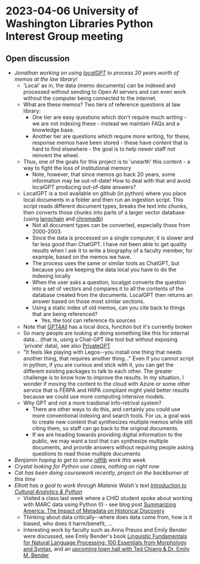 # 2023-04-06 University of Washington Libraries Python Interest Group meeting
## Open discussion
- *Jonathan working on using [localGPT](https://github.com/PromtEngineer/localGPT) to process 20 years worth of memos at the law library!*
    - 'Local' as in, the data (memo documents) can be indexed and processed without sending to Open AI servers and can even work without the computer being connected to the internet.
    - What are these memos? Two tiers of reference questions at law library:
        - One tier are easy questions which don't require much writing - we are not indexing these - instead we maintain FAQs and a knowledge base.
        - Another tier are questions which require more writing, for these, response memos have been stored - these have content that is hard to find elsewhere - the goal is to help newer staff not reinvent the wheel.
    - Thus, one of the goals for this project is to 'unearth' this content - a way to fight the loss of institutional memory
        - Note, however, that since memos go back 20 years, some information may be out-of-date! How to deal with that and avoid localGPT producing out-of-date answers?
    - LocalGPT is a tool available on github (in python) where you place local documents in a folder and then run an ingestion script. This script reads different document types, breaks the text into chunks, then converts those chunks into parts of a larger vector database (using [langchain](https://www.langchain.com/) and [chromadb](https://www.trychroma.com/))
        - Not all document types can be converted, especially those from 2000-2003. 
        - Since the data is processed on a single computer, it is slower and far less good than ChatGPT. I have not been able to get quality results when I ask it to write a biography of a faculty member, for example, based on the memos we have.
        - The process uses the same or similar tools as ChatGPT, but because you are keeping the data local you have to do the indexing locally
        - When the user asks a question, localgpt converts the question into a set of vectors and compares it to all the contents of the database created from the documents. LocalGPT then returns an answer based on those most similar sections.
        - Using a static index of old memos, can you cite back to things that are being referenced? 
            - Yes, the tool can reference its sources 
    - Note that [GPT4All](https://gpt4all.io/index.html) has a local docs, function but it's currently broken
    - So many people are looking at doing something like this for internal data... (that is, using a Chat-GPT like tool but without exposing 'private' data), see also [PrivateGPT](https://www.privategpt.io/)
    - "It feels like playing with Legos--you install one thing that needs another thing, that requires another thing..." Even if you cannot script in python, if you are curious and stick with it, you can get the different existing packages to talk to each other. The greater challenge is to know how to improve the results. In my situation, I wonder if moving the content to the cloud with Azure or some other service that is FERPA and HIIPA compliant might yield better results because we could use more computing intensive models.
    - Why GPT and not a more traidional info-retrival system?
        - There are other ways to do this, and certainly you could use more conventional indexing and search tools. For us, a goal was to create new content that synthesizes multiple memos while still citing them, so staff can go back to the original documents.
        - If we are heading towards providing digital information to the public, we may want a tool that can synthesize multiple documents, and provide answers without requiring people asking questions to read those multiple documents 
- *Benjamin hoping to get to some [rdflib](https://rdflib.readthedocs.io/en/stable/) work this week*
- *Crystal looking for Python use cases, nothing on right now*
- *Cat has been doing coursework recently, project on the backburner at this time*
- *Elliott has a goal to work through Malanie Walsh's text [Introduction to Cultural Analytics & Python](https://melaniewalsh.github.io/Intro-Cultural-Analytics/welcome.html)*
    - Visited a class last week where a CHID student spoke about working with MARC data using Python (!) - see blog post [Summarizing America: The Impact of Metadata on Historical Discovery](https://www.neh.gov/blog/summarizing-america-impact-metadata-historical-discovery)
    - Thinking about data critically--where does data come from, how is it biased, who does it harm/benefit, ...
    - Interesting work by faculty such as Anna Preuss and Emily Bender were discussed, see Emily Bender's book [Linguistic Fundamentals for Natural Language Processing: 100 Essentials from Morphology and Syntax](https://orbiscascade-washington.primo.exlibrisgroup.com/permalink/01ALLIANCE_UW/db578v/cdi_askewsholts_vlebooks_9783031021503), and an [upcoming town hall with Ted Chiang & Dr. Emily M. Bender](https://townhallseattle.org/event/ted-chiang-and-dr-emily-m-bender/)